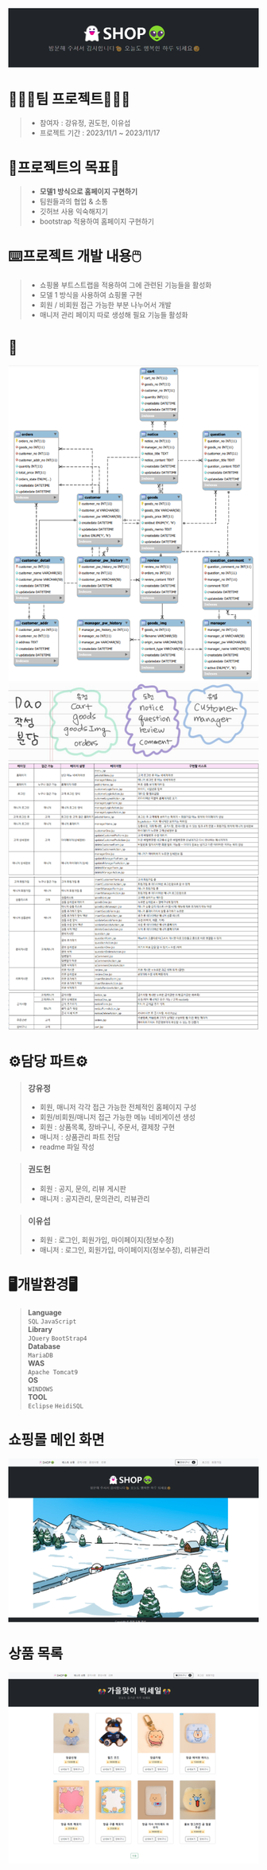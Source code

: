 <img src="/src/pic/head.png">   

# 🧑🏻‍💻팀 프로젝트🧑🏻‍💻
> * 참여자 : 강유정, 권도헌, 이유섭   
> * 프로젝트 기간 : 2023/11/1 ~ 2023/11/17
   
# 📑프로젝트의 목표📑
> * **모델1 방식으로 홈페이지 구현하기**
> * 팀원들과의 협업 & 소통
> * 깃허브 사용 익숙해지기
> * bootstrap 적용하여 홈페이지 구현하기    

# ⌨️프로젝트 개발 내용🖱️
> * 쇼핑몰 부트스트랩을 적용하여 그에 관련된 기능들을 활성화
> * 모델 1 방식을 사용하여 쇼핑몰 구현
> * 회원 / 비회원 접근 가능한 부분 나누어서 개발
> * 매니저 관리 페이지 따로 생성해 필요 기능들 활성화

# 🔗
<img src="/src/pic/erd.png">    
<img src="/src/pic/dao.jpg">   
<img src="/src/pic/1.png">   
<img src="/src/pic/2.png">   
<img src="/src/pic/3.png">   
 

# ⚙️담당 파트⚙️
> ### 강유정
> * 회원, 매니저 각각 접근 가능한 전체적인 홈페이지 구성
> * 회원/비회원/매니저 접근 가능한 메뉴 네비게이션 생성
> * 회원 : 상품목록, 장바구니, 주문서, 결제창 구현
> * 매니저 : 상품관리 파트 전담
> * readme 파일 작성

> ### 권도헌
> * 회원 : 공지, 문의, 리뷰 게시판
> * 매니저 : 공지관리, 문의관리, 리뷰관리

> ### 이유섭
> * 회원 : 로그인, 회원가입, 마이페이지(정보수정)
> * 매니저 : 로그인, 회원가입, 마이페이지(정보수정), 리뷰관리


# 🖥️개발환경🖥️
> **Language**   
> ```SQL``` ```JavaScript```   
> **Library**   
> ```JQuery``` ```BootStrap4```   
> **Database**   
> ```MariaDB```   
> **WAS**   
> ```Apache Tomcat9```   
> **OS**   
> ```WINDOWS```    
> **TOOL**   
> ```Eclipse``` ```HeidiSQL```   

# 쇼핑몰 메인 화면
<img src="/src/pic/home.png">

# 상품 목록
<img src="/src/pic/goodslist.png">
